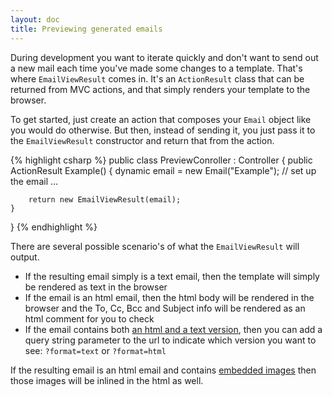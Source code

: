 ```yaml
---
layout: doc
title: Previewing generated emails
---
```


During development you want to iterate quickly and don't want to send 
out a new mail each time you've made some changes to a template. That's
where `EmailViewResult` comes in. It's an `ActionResult` class that can be
returned from MVC actions, and that simply renders your template to the browser.

To get started, just create an action that composes your `Email` object like you
would do otherwise. But then, instead of sending it, you just pass it to the `EmailViewResult`
constructor and return that from the action.

{% highlight csharp %}
public class PreviewConroller : Controller 
{
    public ActionResult Example()
    {
        dynamic email = new Email("Example");
        // set up the email ...

        return new EmailViewResult(email);
    }
}
{% endhighlight %}

There are several possible scenario's of what the `EmailViewResult` will output.

* If the resulting email simply is a text email, then the template will simply be
  rendered as text in the browser
* If the email is an html email, then the html body will be rendered in the browser
  and the To, Cc, Bcc and Subject info will be rendered as an html comment for you to check
* If the email contains both [an html and a text version](multi-part.html), then you can add a query string parameter
  to the url to indicate which version you want to see: `?format=text` or `?format=html`

If the resulting email is an html email and contains [embedded images](embedding-images.html) then those images
will be inlined in the html as well.
